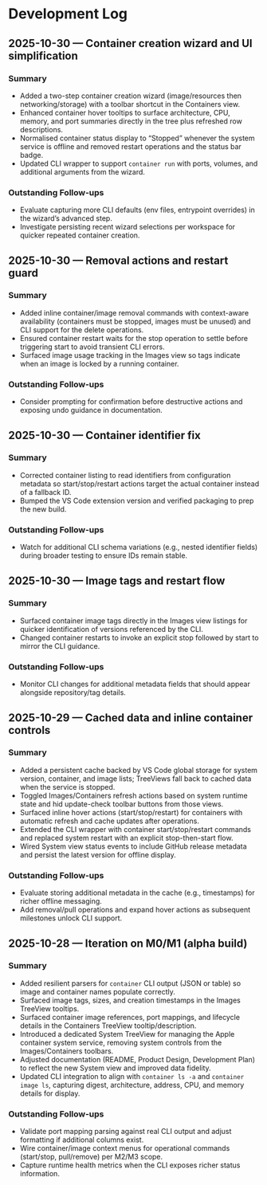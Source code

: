 # Development Log

## 2025-10-30 — Container creation wizard and UI simplification

### Summary
- Added a two-step container creation wizard (image/resources then networking/storage) with a toolbar shortcut in the Containers view.
- Enhanced container hover tooltips to surface architecture, CPU, memory, and port summaries directly in the tree plus refreshed row descriptions.
- Normalised container status display to “Stopped” whenever the system service is offline and removed restart operations and the status bar badge.
- Updated CLI wrapper to support `container run` with ports, volumes, and additional arguments from the wizard.

### Outstanding Follow-ups
- Evaluate capturing more CLI defaults (env files, entrypoint overrides) in the wizard’s advanced step.
- Investigate persisting recent wizard selections per workspace for quicker repeated container creation.

## 2025-10-30 — Removal actions and restart guard

### Summary
- Added inline container/image removal commands with context-aware availability (containers must be stopped, images must be unused) and CLI support for the delete operations.
- Ensured container restart waits for the stop operation to settle before triggering start to avoid transient CLI errors.
- Surfaced image usage tracking in the Images view so tags indicate when an image is locked by a running container.

### Outstanding Follow-ups
- Consider prompting for confirmation before destructive actions and exposing undo guidance in documentation.

## 2025-10-30 — Container identifier fix

### Summary
- Corrected container listing to read identifiers from configuration metadata so start/stop/restart actions target the actual container instead of a fallback ID.
- Bumped the VS Code extension version and verified packaging to prep the new build.

### Outstanding Follow-ups
- Watch for additional CLI schema variations (e.g., nested identifier fields) during broader testing to ensure IDs remain stable.

## 2025-10-30 — Image tags and restart flow

### Summary
- Surfaced container image tags directly in the Images view listings for quicker identification of versions referenced by the CLI.
- Changed container restarts to invoke an explicit stop followed by start to mirror the CLI guidance.

### Outstanding Follow-ups
- Monitor CLI changes for additional metadata fields that should appear alongside repository/tag details.

## 2025-10-29 — Cached data and inline container controls

### Summary
- Added a persistent cache backed by VS Code global storage for system version, container, and image lists; TreeViews fall back to cached data when the service is stopped.
- Toggled Images/Containers refresh actions based on system runtime state and hid update-check toolbar buttons from those views.
- Surfaced inline hover actions (start/stop/restart) for containers with automatic refresh and cache updates after operations.
- Extended the CLI wrapper with container start/stop/restart commands and replaced system restart with an explicit stop-then-start flow.
- Wired System view status events to include GitHub release metadata and persist the latest version for offline display.

### Outstanding Follow-ups
- Evaluate storing additional metadata in the cache (e.g., timestamps) for richer offline messaging.
- Add removal/pull operations and expand hover actions as subsequent milestones unlock CLI support.

## 2025-10-28 — Iteration on M0/M1 (alpha build)

### Summary
- Added resilient parsers for `container` CLI output (JSON or table) so image and container names populate correctly.
- Surfaced image tags, sizes, and creation timestamps in the Images TreeView tooltips.
- Surfaced container image references, port mappings, and lifecycle details in the Containers TreeView tooltip/description.
- Introduced a dedicated System TreeView for managing the Apple container system service, removing system controls from the Images/Containers toolbars.
- Adjusted documentation (README, Product Design, Development Plan) to reflect the new System view and improved data fidelity.
- Updated CLI integration to align with `container ls -a` and `container image ls`, capturing digest, architecture, address, CPU, and memory details for display.

### Outstanding Follow-ups
- Validate port mapping parsing against real CLI output and adjust formatting if additional columns exist.
- Wire container/image context menus for operational commands (start/stop, pull/remove) per M2/M3 scope.
- Capture runtime health metrics when the CLI exposes richer status information.
